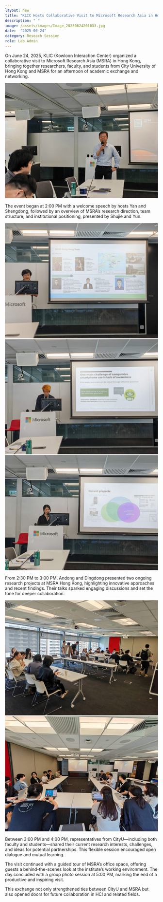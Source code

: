 ```yaml
---
layout: new
title: "KLIC Hosts Collaborative Visit to Microsoft Research Asia in Hong Kong"
description: " "
image: /assets/images/Image_20250624201033.jpg
date:  "2025-06-24"
category: Reseach Session
role: Lab Admin
---
```

On June 24, 2025, KLIC (Kowloon Interaction Center) organized a collaborative visit to Microsoft Research Asia (MSRA) in Hong Kong, bringing together researchers, faculty, and students from City University of Hong Kong and MSRA for an afternoon of academic exchange and networking.

![-](/assets/images/Image_20250624200442.jpg "-")

The event began at 2:00 PM with a welcome speech by hosts Yan and Shengdong, followed by an overview of MSRA’s research direction, team structure, and institutional positioning, presented by Shujie and Yun.

![-](/assets/images/Image_20250624200651.jpg "-")
![-](/assets/images/Image_20250624200839.jpg "-")
![-](/assets/images/Image_20250624200853.jpg "-")

From 2:30 PM to 3:00 PM, Andong and Dingdong presented two ongoing research projects at MSRA Hong Kong, highlighting innovative approaches and recent findings. Their talks sparked engaging discussions and set the tone for deeper collaboration.

![-](/assets/images/Image_20250624200124.jpg "-")
![-](/assets/images/Image_20250624200612.jpg "-")

Between 3:00 PM and 4:00 PM, representatives from CityU—including both faculty and students—shared their current research interests, challenges, and ideas for potential partnerships. This flexible session encouraged open dialogue and mutual learning.

The visit continued with a guided tour of MSRA’s office space, offering guests a behind-the-scenes look at the institute’s working environment. The day concluded with a group photo session at 5:00 PM, marking the end of a productive and inspiring visit.

This exchange not only strengthened ties between CityU and MSRA but also opened doors for future collaboration in HCI and related fields.

